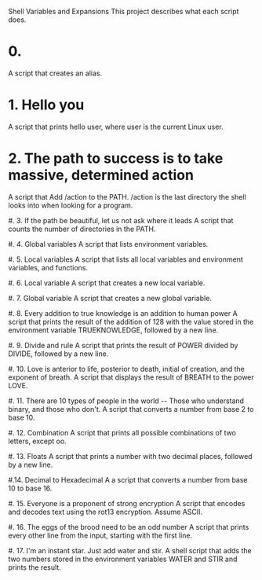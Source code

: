 Shell Variables and Expansions
This project describes what each script does.

# 0. <o>
A script that creates an alias.

# 1. Hello you
A script that prints hello user, where user is the current Linux user.

# 2. The path to success is to take massive, determined action
A script that Add /action to the PATH. /action is the last directory the shell looks into when looking for a program.

#. 3. If the path be beautiful, let us not ask where it leads
A script that counts the number of directories in the PATH.

#. 4. Global variables
A script that lists environment variables.

#. 5. Local variables
A script that lists all local variables and environment variables, and functions.

#. 6. Local variable
A script that creates a new local variable.

#. 7. Global variable
A script that creates a new global variable.

#. 8. Every addition to true knowledge is an addition to human power
A script that prints the result of the addition of 128 with the value stored in the environment variable TRUEKNOWLEDGE, followed by a new line.

#. 9. Divide and rule
A script that prints the result of POWER divided by DIVIDE, followed by a new line.

#. 10. Love is anterior to life, posterior to death, initial of creation, and the exponent of breath.
A script that displays the result of BREATH to the power LOVE.

#. 11. There are 10 types of people in the world -- Those who understand binary, and those who don't.
A script that converts a number from base 2 to base 10.

#. 12. Combination
A script that prints all possible combinations of two letters, except oo.

#. 13. Floats
A script that prints a number with two decimal places, followed by a new line.

#.14. Decimal to Hexadecimal
A a script that converts a number from base 10 to base 16.

#. 15. Everyone is a proponent of strong encryption
A script that encodes and decodes text using the rot13 encryption. Assume ASCII.

#. 16. The eggs of the brood need to be an odd number
A script that prints every other line from the input, starting with the first line.

#. 17. I'm an instant star. Just add water and stir.
A shell script that adds the two numbers stored in the environment variables WATER and STIR and prints the result.
